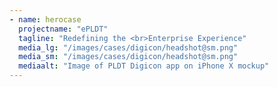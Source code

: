 ```yaml
---
- name: herocase
  projectname: "ePLDT"
  tagline: "Redefining the <br>Enterprise Experience"
  media_lg: "/images/cases/digicon/headshot@sm.png"
  media_sm: "/images/cases/digicon/headshot@sm.png"
  mediaalt: "Image of PLDT Digicon app on iPhone X mockup"
---
```


